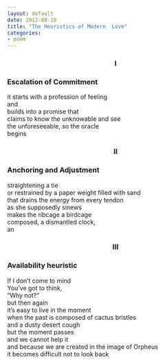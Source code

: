 ```yaml
---
layout: default
date: 2012-08-10
title: "The Heuristics of Modern  Love"
categories:
- poem
--- 
```

<center><h3>I</h3></center>
<h3 class='fancy'>Escalation of Commitment</h3>it starts with a profession of feeling<br>and<br>builds into a promise that<br>claims to know the unknowable and see<br>
the unforeseeable, so the oracle<br>begins<br>
<center><h3>II</h3></center>
<h3 class='fancy'>Anchoring and Adjustment</h3>
 straightening a tie<br>
or restrained by a paper weight filled with sand<br>
that drains the energy from every tendon<br>
 as she supposedly sinews<br>
makes the ribcage a birdcage<br>
composed, a dismantled clock,<br>
an<br>
<center><h3>III</h3></center>
<h3  class='fancy'>Availability heuristic</h3>
If I don’t come to mind<br>
You’ve got to think,<br>
“Why not?”<br>
but then again<br>
it’s easy to live in the moment<br>
when the past is composed of cactus bristles<br>
        and  a dusty desert cough<br>
but the moment passes<br>
and we cannot help it<br>
and because we are created in the image of Orpheus<br>
it becomes difficult not to look back<br>